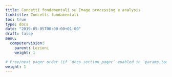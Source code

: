 ```yaml
---
title: Concetti fondamentali su Image processing e analysis
linktitle: Concetti fondamentali
toc: true
type: docs
date: "2019-05-05T00:00:00+01:00"
draft: false
menu:
  computervision:
    parent: Lezioni
    weight: 1

# Prev/next pager order (if `docs_section_pager` enabled in `params.toml`)
weight: 1
---
```



